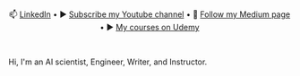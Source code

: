 
<!--
**tanquangduong/tanquangduong** is a ✨ _special_ ✨ repository because its `README.md` (this file) appears on your GitHub profile
-->

<div align="center">
  <p align="center">
    📫 <a href="https://www.linkedin.com/in/tanquangduong/">LinkedIn</a> •
    ▶️ <a href="https://www.youtube.com/@quangduong-ai">Subscribe my Youtube channel</a> 
    •
    📝 <a href="https://medium.com/@tanquangduong">Follow my Medium page</a> 
    •
    ▶️ <a href="[https://medium.com/@tanquangduong](https://www.udemy.com/user/tan-quang-duong/)">My courses on Udemy</a> 
  </p>
</div>
<br/>

Hi, I'm an AI scientist, Engineer, Writer, and Instructor.


